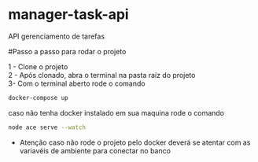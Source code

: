 # manager-task-api
 API gerenciamento de tarefas

#Passo a passo para rodar o projeto

1 - Clone o projeto
</br>
2 - Após clonado, abra o terminal na pasta raíz do projeto
</br>
3-  Com o terminal aberto rode o comando 
```bash
docker-compose up
```
caso não tenha docker instalado em sua maquina rode o comando 
```bash
node ace serve --watch
```

- Atenção caso não rode o projeto pelo docker deverá se atentar com as variavéis de ambiente para conectar no banco

